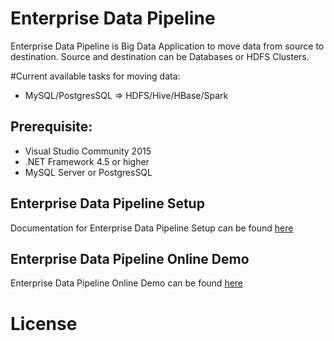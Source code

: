 # Enterprise Data Pipeline
Enterprise Data Pipeline is Big Data Application to move data from source to destination. Source and destination can be Databases or HDFS Clusters.

#Current available tasks for moving data:
- MySQL/PostgresSQL => HDFS/Hive/HBase/Spark

## Prerequisite:
- Visual Studio Community 2015
- .NET Framework 4.5 or higher
- MySQL Server or PostgresSQL


## Enterprise Data Pipeline Setup
Documentation for Enterprise Data Pipeline Setup can be found [here]()


## Enterprise Data Pipeline Online Demo
Enterprise Data Pipeline Online Demo can be found [here](http://142.0.252.93/sv4udatapipeline)


# License
